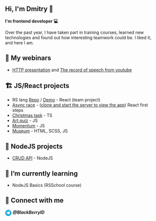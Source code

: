 ## Hi, I'm Dmitry 👋

**I'm frontend developer 💻**

Over the past year, I have taken part in training courses, learned new technologies and found out how interesting teamwork could be. I liked it, and here I am.

## 🎫 My webinars
- <a href="https://blackberryid-presentation.netlify.app/">HTTP presentation</a> and <a href="https://www.youtube.com/watch?v=IDvQevfTdMg">The record of speech from youtube</a>

## 🏗️ JS/React projects
- RS lang <a href="https://github.com/BlackBerryID/rslang">Repo</a> / <a href="https://rs-lang-blackberryid.netlify.app/">Demo</a> - React (team project)
- <a href="https://blackberryid-async-race.netlify.app/">Async race</a> - (<a href="https://github.com/mikhama/async-race-api">clone and start the server to view the app</a>) React first steps
- <a href="https://github.com/BlackBerryID/christmas-game">Christmas task</a> - TS
- <a href="https://github.com/BlackBerryID/art-quiz">Art quiz</a> - JS
- <a href="https://github.com/BlackBerryID/momentum">Momentum</a> - JS
- <a href="https://blackberryid-museum.netlify.app">Museum</a> - HTML, SCSS, JS

## 🚀 NodeJS projects
- <a href="https://github.com/BlackBerryID/node-crud-api/tree/develop#readme">CRUD API</a> - NodeJS

## 🌱 I’m currently learning
- NodeJS Basics (RSSchool course)

## 🤝 Connect with me
<img align="center" src="https://raw.githubusercontent.com/BlackBerryID/BlackBerryID/main/images/telegram.svg" alt="Yu Shi | LinkedIn" width="21px"/> **_@BlackBerryID_**
